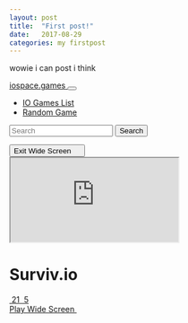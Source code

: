 ```yaml
---
layout: post
title:  "First post!"
date:   2017-08-29
categories: my firstpost
---
```


wowie i can post i think
<html>
  <body>
    <head> <meta charset="utf-8"> <meta name="viewport" content="width=device-width,initial-scale=1,shrink-to-fit=no">   <title>Surviv.io  | Play Surviv io  game for free on iospace.games</title> <link rel="stylesheet" href="/build/css/style-3a800c4270.css"> <meta name="csrf-token" content="qGHaLblftj46FM1tEu9MsbOUvITXZYWIvk3FdWir"> <link rel="apple-touch-icon" sizes="180x180" href="http://iospace.games/images/icons/apple-touch-icon.png"> <link rel="icon" type="image/png" sizes="32x32" href="http://iospace.games/images/icons/favicon-32x32.png"> <link rel="icon" type="image/png" sizes="16x16" href="http://iospace.games/images/icons/favicon-16x16.png"> <link rel="manifest" href="http://iospace.games/images/icons/site.webmanifest"> <link rel="mask-icon" href="http://iospace.games/images/icons/safari-pinned-tab.svg" color="#192137"> <link rel="shortcut icon" href="http://iospace.games/images/icons/favicon.ico"> <meta name="apple-mobile-web-app-title" content="IO Space"> <meta name="application-name" content="IO Space"> <meta name="msapplication-TileColor" content="#192137"> <meta name="msapplication-config" content="/images/icons/browserconfig.xml"> <meta name="theme-color" content="#ffffff">  <meta property="og:type" content="website"> <meta property="og:url" content="http://iospace.games/survivio"> <meta property="og:title" content="Surviv.io  | Play Surviv io  game for free on iospace.games">  <meta property="og:image" content="http://iospace.games/uploads/games/survivio-large.jpg">  <meta property="og:site_name" content="iospace.games"> <meta property="og:description" content="Play Surviv.io  game online unblocked"> <meta name="twitter:card" content="summary_large_image"> <meta name="twitter:site" content="@2iogames"> <meta name="twitter:creator" content="@2iogames"> <meta name="twitter:text:title" content="Surviv.io  | Play Surviv io  game for free on iospace.games"> <meta name="twitter:text:description" content="Play Surviv.io  game online unblocked">  <meta name="twitter:image" content="http://iospace.games/uploads/games/survivio-large.jpg">  <script async src="https://www.googletagmanager.com/gtag/js?id=UA-115815755-1"></script> <script>function gtag(){dataLayer.push(arguments)}window.dataLayer=window.dataLayer||[],gtag("js",new Date),gtag("config","UA-115815755-1")</script> </head> <body> <nav id="mainNav" class="navbar navbar-expand-md navbar-dark bg-dblue"> <div class="container"> <a href="/" class="navbar-brand" title="IO games"> iospace<span class="text-warning">.games</span> </a> <button type="button" class="navbar-toggler" data-toggle="collapse" data-target="#navbarsMain" aria-controls="navbarsMain" aria-haspopup="true" aria-expanded="false" aria-label="Toggle navigation"> <span class="navbar-toggler-icon"></span> </button> <div class="collapse navbar-collapse" id="navbarsMain"> <ul class="navbar-nav mr-auto"> <li class="nav-item"> <a class="nav-link" href="/" title="IO Games List">IO Games List</a> </li> <li class="nav-item"> <a class="nav-link" href="/random" rel="nofollow" title="Play Random Game">Random Game</a> </li> </ul> <div class="d-flex align-items-center mr-3"> <div class="g-plusone"></div> </div> <form action="/search" method="GET" class="form-inline my-2 my-lg-0 search-form"> <input name="q" class="form-control search-input mr-sm-2" type="text" placeholder="Search" aria-label="Search"> <button class="btn btn-outline-success my-2 my-sm-0" type="submit">Search</button> </form> <button type="button" id="fullScreenOff" class="btn btn-light">Exit Wide Screen <img src="/images/minimize.svg" class="full-icon" width="13" height="13" alt=""></button> </div> </div> </nav>   <div id="play-frame" class="justify-content-center align-items-center"> <div id="game-container" class="container game-container">  <iframe id="game" src="http://surviv.io"></iframe>  </div> </div> <div class="container mt-3"> <div class="row"> <div class="col-12 col-md-9"> <div class="card"> <div class="card-header"> <div class="row"> <div class="col-12 col-md-6"> <h1>Surviv.io </h1> <div class="rating"> <span class="rating-value" style="width: 105px"></span> <span class="rating-bg"></span> </div> </div> <div class="col-12 col-md-3 align-self-center"> <div class="clearfix text-center"> <a href="#" class="vote align-middle" data-action="like" data-game="64"> <img src="/images/like.svg" alt=""> <span class="ml-1 align-middle">21</span> </a> <a href="#" class="vote align-middle ml-3" data-action="dislike" data-game="64"> <img src="/images/dislike.svg" alt=""> <span class="mr-1 align-middle">5</span> </a> </div> </div> <div class="col-12 col-md-3 align-self-center"> <a href="#" id="fullScreenOn" class="btn btn-block btn-secondary">Play Wide Screen <img src="/images/fullscreen.svg" class="full-icon" width="13" height="13" alt=""></a> </div> </div> </div>
  </body>
  </html>
